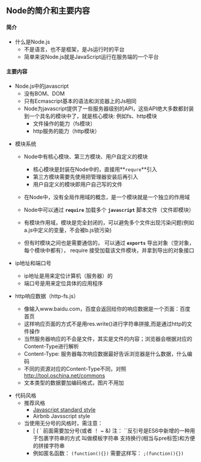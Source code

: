## Node的简介和主要内容

#### 简介

* 什么是Node.js
  * 不是语言，也不是框架，是Js运行时的平台
  * 简单来说Node.js就是JavaScript运行在服务端的一个平台

#### 主要内容


* Node.js中的javascript
  * 没有BOM、DOM
  * 只有Ecmascript基本的语法和浏览器上的Js相同
  * Node为javascript提供了一些服务器级别的API，这些API绝大多数都封装到一个具名的模块中了，就是核心模块:  例如fs、http模块
    * 文件操作的能力（fs模块）
    * http服务的能力（http模块）


- 模块系统

  - Node中有核心模块、第三方模块、用户自定义的模块

    - 核心模块是封装在Node中的，直接用**`requre`**引入
    - 第三方模块需要先使用把管理器安装后再引入
    - 用户自定义的模块即用户自己写的文件
  - 在Node中，没有全局作用域的概念，是一个模块就是一个独立的作用域
  - Node中可以通过  **`require`**  加载多个 **`javascript`** 脚本文件（文件即模块）
  - 有模块作用域，模块是完全封闭的，可以避免多个文件出现污染问题(例如a.js中定义的变量，不会被b.js锁污染)
  - 但有时模块之间也是需要通信的， 可以通过  **`exports`** 导出对象（空对象，每个模块中都有），  require  接受加载该文件模块，并拿到导出的对象接口


* ip地址和端口号
  * ip地址是用来定位计算机（服务器）的
  * 端口号是用来定位具体的应用程序

* http响应数据（http-fs.js）
  * 像输入www.baidu.com，百度会返回给你的响应数据是一个页面：百度首页
  * 这样响应页面的方式不是用res.write()进行字符串拼接,而是通过http的文件操作
  * 当然服务器响应的不会是文件，其实是文件的内容；浏览器会根据对应的Content-Type进行解析
  * Content-Type: 服务器每次响应数据最好告诉浏览器是什么数据，什么编码
  * 不同的资源对应的Content-Type不同，对照 http://tool.oschina.net/commons
  * 文本类型的数据要加编码格式，图片不用加

+ 代码风格
  + 推荐风格
    * [Javascript standard style](https://standardjs.com/index.html)
    * Airbnb Javsscript style
  + 当使用无分号的风格时，需注意：
    * [  (  ` 前面需要加分号(或者 ！ ~ &)  注： ``反引号是ES6中新增的一种用于包裹字符串的方式 叫做模板字符串  支持换行(相当与pre标签)和方便的拼接字符串
    * 例如匿名函数： `(function(){})`  需要这样写： `;(function(){})`